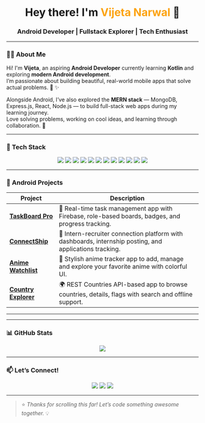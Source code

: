 <h1 align="center">Hey there! I'm <span style="color:#fca311;">Vijeta Narwal</span> 👋</h1>
<h3 align="center">Android Developer | Fullstack Explorer | Tech Enthusiast</h3>

---

### 👩‍💻 About Me

Hi! I'm **Vijeta**, an aspiring **Android Developer** currently learning **Kotlin** and exploring **modern Android development**.  
I’m passionate about building beautiful, real-world mobile apps that solve actual problems. 📱  ✨

Alongside Android, I’ve also explored the **MERN stack** — MongoDB, Express.js, React, Node.js — to build full-stack web apps during my learning journey.  
Love solving problems, working on cool ideas, and learning through collaboration. 🚀

---

### 🧰 Tech Stack

<p align="center">
  <img src="https://img.shields.io/badge/Kotlin-7F52FF?style=for-the-badge&logo=kotlin&logoColor=white"/>
  <img src="https://img.shields.io/badge/Android-3DDC84?style=for-the-badge&logo=android&logoColor=white"/>
  <img src="https://img.shields.io/badge/Java-ED8B00?style=for-the-badge&logo=java&logoColor=white"/>
  <img src="https://img.shields.io/badge/JavaScript-F7DF1E?style=for-the-badge&logo=javascript&logoColor=black"/>
  <img src="https://img.shields.io/badge/React-61DAFB?style=for-the-badge&logo=react&logoColor=black"/>
  <img src="https://img.shields.io/badge/Node.js-339933?style=for-the-badge&logo=nodedotjs&logoColor=white"/>
  <img src="https://img.shields.io/badge/Express.js-000000?style=for-the-badge&logo=express&logoColor=white"/>
  <img src="https://img.shields.io/badge/MongoDB-4EA94B?style=for-the-badge&logo=mongodb&logoColor=white"/>
  <img src="https://img.shields.io/badge/MySQL-00758F?style=for-the-badge&logo=mysql&logoColor=white"/>
  <img src="https://img.shields.io/badge/HTML-E34F26?style=for-the-badge&logo=html5&logoColor=white"/>
  <img src="https://img.shields.io/badge/CSS3-1572B6?style=for-the-badge&logo=css3&logoColor=white"/>
  <img src="https://img.shields.io/badge/GitHub-181717?style=for-the-badge&logo=github&logoColor=white"/>
</p>

---

### 📱 Android Projects

| Project | Description |
|--------|-------------|
| [**TaskBoard Pro**](https://github.com/vijetanarwal/TaskBoard-Firebase) | 🔧 Real-time task management app with Firebase, role-based boards, badges, and progress tracking. |
| [**ConnectShip**](https://github.com/vijetanarwal/Connectship) | 🤝 Intern-recruiter connection platform with dashboards, internship posting, and applications tracking. |
| [**Anime Watchlist**](https://github.com/vijetanarwal/Anime-Watchlist-App) | 🎥 Stylish anime tracker app to add, manage and explore your favorite anime with colorful UI. |
| [**Country Explorer**](https://github.com/vijetanarwal/Country-Explorer-App) | 🌍 REST Countries API-based app to browse countries, details, flags with search and offline support. |

---


---

### 📊 GitHub Stats

<p align="center">
  <img src="https://github-readme-stats.vercel.app/api/top-langs/?username=vijetanarwal&layout=compact&theme=tokyonight&hide_border=false"/>
</p>

---

### 📫 Let’s Connect!

<p align="center">
  <a href="mailto:vijetanarwal4044@gmail.com"><img src="https://img.shields.io/badge/Gmail-D14836?style=for-the-badge&logo=gmail&logoColor=white"/></a>
  <a href="https://www.linkedin.com/in/vijeta-narwal-725781326/"><img src="https://img.shields.io/badge/LinkedIn-0077B5?style=for-the-badge&logo=linkedin&logoColor=white"/></a>
  <a href="https://leetcode.com/u/vijeta_2110/"><img src="https://img.shields.io/badge/LeetCode-FFA116?style=for-the-badge&logo=leetcode&logoColor=black"/></a>
</p>

---

> ⭐ *Thanks for scrolling this far! Let’s code something awesome together.* 💡
